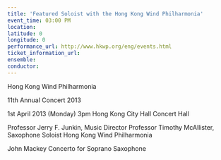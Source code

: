 ```yaml
---
title: 'Featured Soloist with the Hong Kong Wind Philharmonia'
event_time: 03:00 PM
location: 
latitude: 0
longitude: 0
performance_url: http://www.hkwp.org/eng/events.html
ticket_information_url: 
ensemble: 
conductor: 
---
```

Hong Kong Wind Philharmonia

11th Annual Concert 2013

1st April 2013 (Monday) 3pm
Hong Kong City Hall Concert Hall

Professor Jerry F. Junkin, Music Director
Professor Timothy McAllister, Saxophone Soloist
Hong Kong Wind Philharmonia

John Mackey Concerto for Soprano Saxophone
